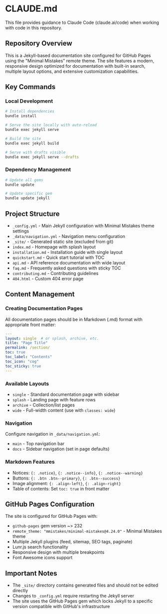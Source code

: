 # CLAUDE.md

This file provides guidance to Claude Code (claude.ai/code) when working with code in this repository.

## Repository Overview

This is a Jekyll-based documentation site configured for GitHub Pages using the "Minimal Mistakes" remote theme. The site features a modern, responsive design optimized for documentation with built-in search, multiple layout options, and extensive customization capabilities.

## Key Commands

### Local Development
```bash
# Install dependencies
bundle install

# Serve the site locally with auto-reload
bundle exec jekyll serve

# Build the site
bundle exec jekyll build

# Serve with drafts visible
bundle exec jekyll serve --drafts
```

### Dependency Management
```bash
# Update all gems
bundle update

# Update specific gem
bundle update jekyll
```

## Project Structure

- `_config.yml` - Main Jekyll configuration with Minimal Mistakes theme settings
- `_data/navigation.yml` - Navigation menu configuration
- `_site/` - Generated static site (excluded from git)
- `index.md` - Homepage with splash layout
- `installation.md` - Installation guide with single layout
- `quickstart.md` - Quick start tutorial with TOC
- `api.md` - API reference documentation with wide layout
- `faq.md` - Frequently asked questions with sticky TOC
- `contributing.md` - Contributing guidelines
- `404.html` - Custom 404 error page

## Content Management

### Creating Documentation Pages
All documentation pages should be in Markdown (.md) format with appropriate front matter:

```yaml
---
layout: single  # or splash, archive, etc.
title: "Page Title"
permalink: /section/
toc: true
toc_label: "Contents"
toc_icon: "cog"
toc_sticky: true
---
```

### Available Layouts
- `single` - Standard documentation page with sidebar
- `splash` - Landing page with feature rows
- `archive` - Collection/list pages
- `wide` - Full-width content (use with `classes: wide`)

### Navigation
Configure navigation in `_data/navigation.yml`:
- `main` - Top navigation bar
- `docs` - Sidebar navigation (set in page defaults)

### Markdown Features
- Notices: `{: .notice}`, `{: .notice--info}`, `{: .notice--warning}`
- Buttons: `{: .btn .btn--primary}`, `{: .btn--success}`
- Image alignment: `{: .align-left}`, `{: .align-right}`
- Table of contents: Set `toc: true` in front matter

## GitHub Pages Configuration

The site is configured for GitHub Pages with:
- `github-pages` gem version ~> 232
- `remote_theme: "mmistakes/minimal-mistakes@4.24.0"` - Minimal Mistakes theme
- Multiple Jekyll plugins (feed, sitemap, SEO tags, paginate)
- Lunr.js search functionality
- Responsive design with multiple breakpoints
- Font Awesome icons support

## Important Notes

- The `_site/` directory contains generated files and should not be edited directly
- Changes to `_config.yml` require restarting the Jekyll server
- The site uses the GitHub Pages gem which locks Jekyll to a specific version compatible with GitHub's infrastructure